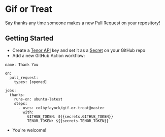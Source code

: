 # Gif or Treat

Say thanks any time someone makes a new Pull Request on your repository!

## Getting Started
* Create a [Tenor API](https://tenor.com/gifapi/documentation) key and set it as a [Secret](https://docs.github.com/en/actions/reference/encrypted-secrets) on your GitHub repo
* Add a new GitHub Action workflow:
```
name: Thank You

on:
  pull_request:
    types: [opened]

jobs:
  thanks:
    runs-on: ubuntu-latest
    steps:
      - uses: colbyfayock/gif-or-treat@master
        with:
          GITHUB_TOKEN: ${{secrets.GITHUB_TOKEN}}
          TENOR_TOKEN: ${{secrets.TENOR_TOKEN}}
```
* You're welcome!
